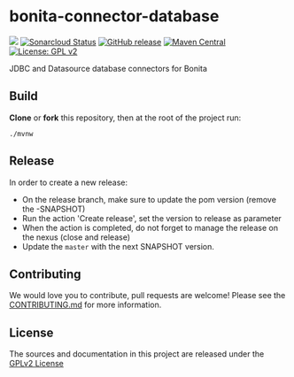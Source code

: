 # bonita-connector-database
![](https://github.com/bonitasoft/bonita-connector-database/workflows/Build/badge.svg)
[![Sonarcloud Status](https://sonarcloud.io/api/project_badges/measure?project=bonitasoft_bonita-connector-database&metric=alert_status)](https://sonarcloud.io/dashboard?id=bonitasoft_bonita-connector-database)
[![GitHub release](https://img.shields.io/github/v/release/bonitasoft/bonita-connector-database?color=blue&label=Release)](https://github.com/bonitasoft/bonita-connector-database/releases)
[![Maven Central](https://img.shields.io/maven-central/v/org.bonitasoft.connectors/bonita-connector-database.svg?label=Maven%20Central&color=orange)](https://search.maven.org/search?q=g:%22org.bonitasoft.connectors%22%20AND%20a:%22bonita-connector-database%22)
[![License: GPL v2](https://img.shields.io/badge/License-GPL%20v2-yellow.svg)](https://www.gnu.org/licenses/old-licenses/gpl-2.0.en.html)

JDBC and Datasource database connectors for Bonita

## Build

__Clone__ or __fork__ this repository, then at the root of the project run:

`./mvnw`

## Release

In order to create a new release: 
- On the release branch, make sure to update the pom version (remove the -SNAPSHOT)
- Run the action 'Create release', set the version to release as parameter
- When the action is completed, do not forget to manage the release on the nexus (close and release)
- Update the `master` with the next SNAPSHOT version.

## Contributing

We would love you to contribute, pull requests are welcome! Please see the [CONTRIBUTING.md](CONTRIBUTING.md) for more information.

## License

The sources and documentation in this project are released under the [GPLv2 License](LICENSE)

